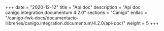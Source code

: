 +++
date        = "2020-12-12"
title       = "Api doc"
description = "Api doc canigo.integration.documentum 4.2.0"
sections    = "Canigó"
enllac		= "/canigo-fwk-docs/documentacio-llibreries/canigo.integration.documentum/4.2.0/api-doc/"
weight		= 5
+++
